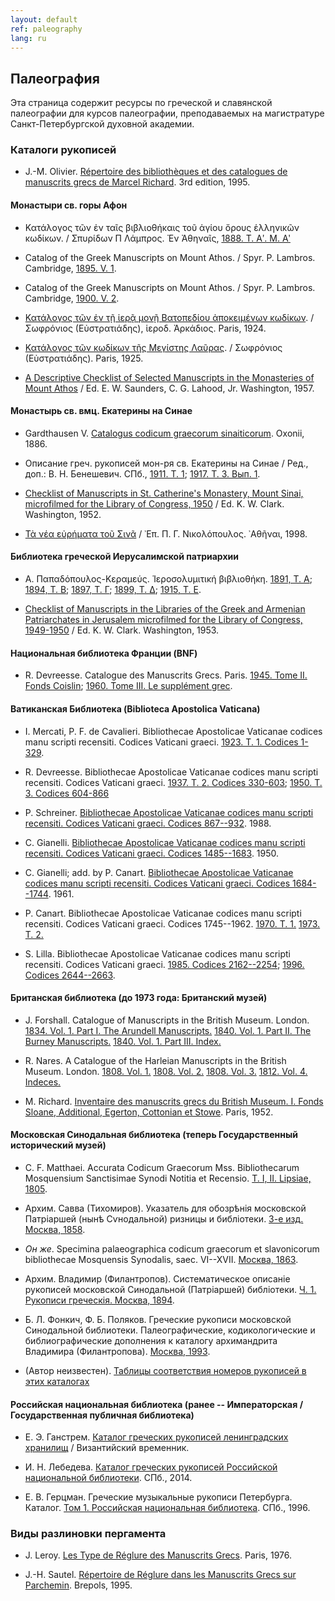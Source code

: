 ```yaml
---
layout: default
ref: paleography
lang: ru
---
```


## Палеография

Эта страница содержит ресурсы по греческой и славянской палеографии для курсов палеографии,
преподаваемых на магистратуре Санкт-Петербургской духовной академии.

### Каталоги рукописей

* J.-M. Olivier. [Répertoire des bibliothèques et des catalogues de manuscrits grecs
  de Marcel Richard](https://www.ponomar.net/data/protected/olivier.pdf). 3rd edition, 1995.

#### Монастыри св. горы Афон

* Κατάλογος τῶν ἐν ταῖς βιβλιοθήκαις τοῦ ἁγίου ὄρους ἑλληνικῶν κωδίκων. / Σπυρίδων Π Λάμπρος.  Ἐν Ἀθηναῖς,
  [1888. Τ. Αʹ. Μ. Αʹ](https://www.ponomar.net/data/paleography/lampros1.pdf)

* Catalog of the Greek Manuscripts on Mount Athos. / Spyr. P. Lambros. Cambridge,
  [1895. V. 1](https://www.ponomar.net/data/paleography/lampros2.pdf).

* Catalog of the Greek Manuscripts on Mount Athos. / Spyr. P. Lambros. Cambridge,
  [1900. V. 2](https://www.ponomar.net/data/paleography/lampros3.pdf).

* [Κατάλογος τῶν ἐν τῇ ἱερᾷ μονῇ Βατοπεδίου ἀποκειμένων κωδίκων](https://www.ponomar.net/data/paleography/eustratiades1.pdf).
  / Σωφρόνιος (Εὐστρατιάδης), ἱεροδ. Ἀρκάδιος.  Paris, 1924.

* [Κατάλογος τῶν κωδίκων τῆς Μεγίστης Λαῦρας](https://www.ponomar.net/data/paleography/eustratiades2.pdf).
  / Σωφρόνιος (Εὐστρατιάδης).  Paris, 1925.

* [A Descriptive Checklist of Selected Manuscripts in the Monasteries of Mount Athos](http://lcweb2.loc.gov/service/gdc/scd0001/2012/20120109001de/20120109001de.pdf)
  / Ed. E. W. Saunders, C. G. Lahood, Jr. Washington, 1957.

#### Монастырь св. вмц. Екатерины на Синае

* Gardthausen V. [Catalogus codicum graecorum sinaiticorum](https://www.ponomar.net/data/paleography/gardthausen.pdf).
  Oxonii, 1886.

* Описание греч. рукописей мон-ря св. Екатерины на Синае / Ред., доп.: В. Н. Бенешевич. СПб.,
  [1911. Т. 1](https://www.ponomar.net/data/paleography/beneshevich1.pdf);
  [1917. Т. 3. Вып. 1](https://www.ponomar.net/data/paleography/beneshevich3.pdf).

* [Checklist of Manuscripts in St. Catherine's Monastery, Mount Sinai,
  microfilmed for the Library of Congress, 1950](http://lcweb2.loc.gov/service/gdc/scd0001/2012/20120109002ch/20120109002ch.pdf)
  / Ed. K. W. Clark. Washington, 1952.

* [Τὰ νέα εὐρήματα τοῦ Σινᾶ](https://www.ponomar.net/data/protected/nicolopoulos.pdf)
  / ᾿Επ. Π. Γ. Νικολόπουλος. ᾿Αθῆναι, 1998.

#### Библиотека греческой Иерусалимской патриархии

* Α. Παπαδόπουλος-Κεραμεύς. Ἱεροσολυμιτική βιβλιοθήκη.
  [1891, Τ. Α](https://www.ponomar.net/data/paleography/papadopoulos1.pdf);
  [1894, Τ. Β](https://www.ponomar.net/data/paleography/papadopoulos2.pdf);
  [1897, Τ. Γ](https://www.ponomar.net/data/paleography/papadopoulos3.pdf);
  [1899, Τ. Δ](https://www.ponomar.net/data/paleography/papadopoulos4.pdf);
  [1915, Τ. Ε](https://www.ponomar.net/data/paleography/papadopoulos5.pdf).

* [Checklist of Manuscripts in the Libraries of the Greek and Armenian Patriarchates in Jerusalem
  microfilmed for the Library of Congress, 1949-1950](http://lcweb2.loc.gov/service/gdc/scd0001/2012/20120108001ch/20120108001ch.pdf)
  / Ed. K. W. Clark. Washington, 1953.

#### Национальная библиотека Франции (BNF)

* R. Devreesse. Catalogue des Manuscrits Grecs. Paris.
  [1945. Tome II. Fonds Coislin](https://gallica.bnf.fr/ark:/12148/bpt6k2091387);
  [1960. Tome III. Le supplément grec](https://gallica.bnf.fr/ark:/12148/bpt6k209139m/f3.image).

#### Ватиканская Библиотека (Biblioteca Apostolica Vaticana)

* I. Mercati, P. F. de Cavalieri. Bibliothecae Apostolicae Vaticanae codices manu scripti recensiti.
  Codices Vaticani graeci.
  [1923. T. 1. Codices 1-329](https://www.ponomar.net/data/paleography/mercati.pdf).

* R. Devreesse. Bibliothecae Apostolicae Vaticanae codices manu scripti recensiti.
  Codices Vaticani graeci.
  [1937. T. 2. Codices 330-603](https://www.ponomar.net/data/paleography/devreesse1.pdf);
  [1950. T. 3. Codices 604-866](https://www.ponomar.net/data/paleography/devreesse2.pdf)

* P. Schreiner. [Bibliothecae Apostolicae Vaticanae codices manu scripti recensiti.
  Codices Vaticani graeci. Codices 867--932](https://www.ponomar.net/data/paleography/schreiner.pdf). 1988.

* C. Gianelli. [Bibliothecae Apostolicae Vaticanae codices manu scripti recensiti.
  Codices Vaticani graeci. Codices 1485--1683](https://www.ponomar.net/data/paleography/gianelli1.pdf). 1950.

* C. Gianelli; add. by P. Canart. [Bibliothecae Apostolicae Vaticanae codices manu scripti recensiti.
  Codices Vaticani graeci. Codices 1684--1744](https://www.ponomar.net/data/paleography/gianelli2.pdf). 1961.

* P. Canart. Bibliothecae Apostolicae Vaticanae codices manu scripti recensiti.
  Codices Vaticani graeci. Codices 1745--1962.
  [1970. T. 1.](https://www.ponomar.net/data/paleography/canart1.pdf)
  [1973. T. 2.](https://www.ponomar.net/data/paleography/canart2.pdf)

* S. Lilla. Bibliothecae Apostolicae Vaticanae codices manu scripti recensiti.
  Codices Vaticani graeci. 
  [1985. Codices 2162--2254](https://www.ponomar.net/data/paleography/lilla1.pdf);
  [1996. Codices 2644--2663](https://www.ponomar.net/data/paleography/lilla2.pdf).

#### Британская библиотека (до 1973 года: Британский музей)

* J. Forshall. Catalogue of Manuscripts in the British Museum. London.
  [1834. Vol. 1. Part I. The Arundell Manuscripts.](https://books.google.com/books?id=lpZbtQEACAAJ&hl=en&pg=PP5#v=onepage&q&f=false)
  [1840. Vol. 1. Part II. The Burney Manuscripts.](https://books.google.com/books?id=qvNfAAAAcAAJ&hl=en&pg=PP5#v=onepage&q&f=false)
  [1840. Vol. 1. Part III. Index.](https://books.google.com/books?id=uPNfAAAAcAAJ&hl=en&pg=PP7#v=onepage&q&f=false)

* R. Nares. A Catalogue of the Harleian Manuscripts in the British Museum. London.
  [1808. Vol. 1.](https://books.google.com/books?id=FVxNAAAAcAAJ&hl=en&pg=PP9#v=onepage&q&f=false)
  [1808. Vol. 2.](https://books.google.com/books?id=WVxNAAAAcAAJ&hl=en&pg=PP9#v=onepage&q&f=false)
  [1808. Vol. 3.](https://books.google.com/books?id=tFxNAAAAcAAJ&hl=en&pg=PP9#v=onepage&q&f=false)
  [1812. Vol. 4. Indeces.](https://books.google.com/books?id=5lxNAAAAcAAJ&dq=nares%20catalogue%20of%20the%20harleian%20manuscripts&hl=en&pg=PP542#v=onepage&q=nares%20catalogue%20of%20the%20harleian%20manuscripts&f=false)

* M. Richard. [Inventaire des manuscrits grecs du British Museum.
  I. Fonds Sloane, Additional, Egerton, Cottonian et Stowe](https://www.ponomar.net/data/paleography/richard.pdf).
  Paris, 1952.

#### Московская Синодальная библиотека (теперь Государственный исторический музей)

* C. F. Matthaei. Accurata Codicum Graecorum Mss. Bibliothecarum Mosquensium Sanctisimae Synodi
  Notitia et Recensio. [T. I, II. Lipsiae, 1805](https://www.ponomar.net/data/paleography/matthaei.pdf).

* Архим. Савва (Тихомиров). Указатель для обозрѣнія московской Патріаршей (нынѣ Сѵнодальной) ризницы и библіотеки.
  [3-е изд. Москва, 1858](https://www.ponomar.net/data/paleography/savva.pdf).

* _Он же_. Specimina palaeographica codicum graecorum et slavonicorum bibliothecae Mosquensis Synodalis, saec. VI--XVII.
  [Москва, 1863](https://www.ponomar.net/data/paleography/savva2.pdf).

* Архим. Владимир (Филантропов). Систематическое описаніе рукописей московской Синодальной (Патріаршей) библіотеки.
  [Ч. 1. Рукописи греческія. Москва, 1894](https://www.ponomar.net/data/paleography/vladimir.pdf).

* Б. Л. Фонкич, Ф. Б. Поляков. Греческие рукописи московской Синодальной библиотеки.
  Палеографические, кодикологические и библиографические дополнения к каталогу архимандрита Владимира (Филантропова).
  [Москва, 1993](https://www.ponomar.net/data/paleography/fonkich.pdf).

* (Автор неизвестен). [Таблицы соответствия номеров рукописей в этих каталогах](https://www.ponomar.net/data/paleography/gim_tables.pdf)

#### Российская национальная библиотека (ранее -- Императорская / Государственная публичная библиотека)

* Е. Э. Ганстрем. [Каталог греческих рукописей ленинградских хранилищ](https://www.ponomar.net/data/paleography/granstrem.pdf)
  / Византийский временник.

* И. Н. Лебедева. [Каталог греческих рукописей
  Российской национальной библиотеки](https://www.ponomar.net/data/protected/lebedeva.pdf). СПб., 2014.

* Е. В. Герцман. Греческие музыкальные рукописи Петербурга. Каталог.
  [Том 1. Российская национальная библиотека](https://www.ponomar.net/data/paleography/gertsman1.pdf). СПб., 1996.

### Виды разлиновки пергамента

* J. Leroy. [Les Type de Réglure des Manuscrits
  Grecs](https://www.ponomar.net/data/paleography/leroy_types.pdf). Paris, 1976.

* J.-H. Sautel. [Répertoire de Réglure dans les Manuscrits 
  Grecs sur Parchemin](https://www.ponomar.net/data/protected/sautel.pdf).
  Brepols, 1995.
